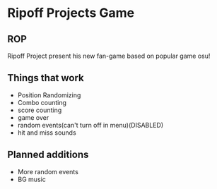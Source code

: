 # Ripoff Projects Game
## ROP
Ripoff Project present his new fan-game based on popular game osu!

## Things that work
 - Position Randomizing
 - Combo counting
 - score counting
 - game over
 - random events(can't turn off in menu)(DISABLED)
 - hit and miss sounds

## Planned additions
 - More random events
 - BG music